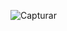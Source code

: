 ![Capturar](https://user-images.githubusercontent.com/46490801/69496637-0a1f9c00-0eb3-11ea-9add-b46b71db5b0d.PNG)


